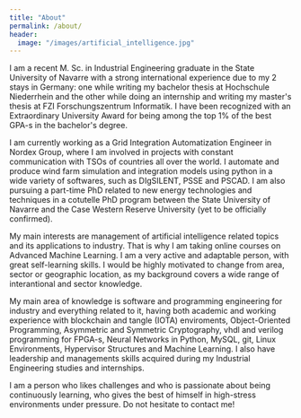 ```yaml
---
title: "About"
permalink: /about/
header:
  image: "/images/artificial_intelligence.jpg"
---
```


I am a recent M. Sc. in Industrial Engineering graduate in the State University
of Navarre with a strong international experience due to my 2 stays in Germany:
one while writing my bachelor thesis at Hochschule Niederrhein and the other while
doing an internship and writing my master's thesis at FZI Forschungszentrum Informatik.
I have been recognized with an Extraordinary University Award for being among the
top 1% of the best GPA-s in the bachelor's degree.

I am currently working as a Grid Integration Automatization Engineer in Nordex Group,
where I am involved in projects with constant communication with TSOs of countries
all over the world. I automate and produce wind farm simulation and integration models
using python in a wide variety of softwares, such as DIgSILENT, PSSE and PSCAD. I am
also pursuing a part-time PhD related to new energy technologies and techniques in a
cotutelle PhD program between the State University of Navarre and the Case Western
Reserve University (yet to be officially confirmed).

My main interests are management of artificial intelligence related topics and its
applications to industry. That is why I am taking online courses on Advanced Machine
Learning. I am a very active and adaptable person, with great self-learning skills.
I would be highly motivated to change from area, sector or geographic location, as
my background covers a wide range of interantional and sector knowledge.

My main area of knowledge is software and programming engineering for industry and
 everything related to it, having both academic and working experience with blockchain
 and tangle (IOTA) enviroments, Object-Oriented Programming, Asymmetric and Symmetric
 Cryptography, vhdl and verilog programming for FPGA-s, Neural Networks in Python, MySQL,
 git, Linux Environments, Hypervisor Structures and Machine Learning. I also have
 leadership and managements skills acquired during my Industrial Engineering studies and internships.

I am a person who likes challenges and who is passionate about being continuously learning,
who gives the best of himself in high-stress environments under pressure. Do not hesitate to contact me!
